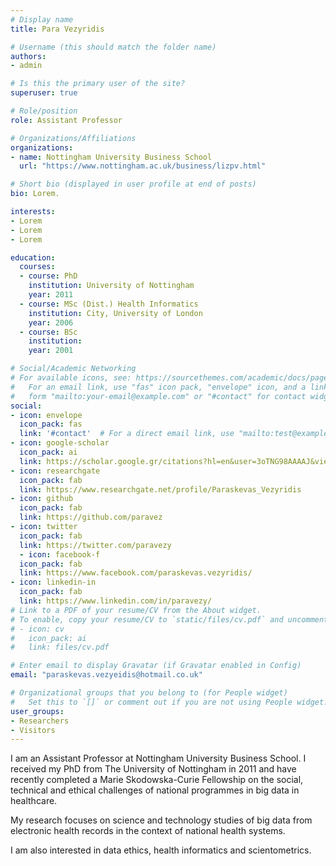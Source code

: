 ```yaml
---
# Display name
title: Para Vezyridis

# Username (this should match the folder name)
authors:
- admin

# Is this the primary user of the site?
superuser: true

# Role/position
role: Assistant Professor

# Organizations/Affiliations
organizations:
- name: Nottingham University Business School
  url: "https://www.nottingham.ac.uk/business/lizpv.html"

# Short bio (displayed in user profile at end of posts)
bio: Lorem.

interests:
- Lorem
- Lorem
- Lorem

education:
  courses:
  - course: PhD 
    institution: University of Nottingham
    year: 2011
  - course: MSc (Dist.) Health Informatics 
    institution: City, University of London
    year: 2006
  - course: BSc 
    institution: 
    year: 2001

# Social/Academic Networking
# For available icons, see: https://sourcethemes.com/academic/docs/page-builder/#icons
#   For an email link, use "fas" icon pack, "envelope" icon, and a link in the
#   form "mailto:your-email@example.com" or "#contact" for contact widget.
social:
- icon: envelope
  icon_pack: fas
  link: '#contact'  # For a direct email link, use "mailto:test@example.org".
- icon: google-scholar
  icon_pack: ai
  link: https://scholar.google.gr/citations?hl=en&user=3oTNG98AAAAJ&view_op=list_works&sortby=pubdate
- icon: researchgate
  icon_pack: fab
  link: https://www.researchgate.net/profile/Paraskevas_Vezyridis
- icon: github
  icon_pack: fab
  link: https://github.com/paravez
- icon: twitter
  icon_pack: fab
  link: https://twitter.com/paravezy
  - icon: facebook-f
  icon_pack: fab
  link: https://www.facebook.com/paraskevas.vezyridis/
- icon: linkedin-in
  icon_pack: fab
  link: https://www.linkedin.com/in/paravezy/
# Link to a PDF of your resume/CV from the About widget.
# To enable, copy your resume/CV to `static/files/cv.pdf` and uncomment the lines below.
# - icon: cv
#   icon_pack: ai
#   link: files/cv.pdf

# Enter email to display Gravatar (if Gravatar enabled in Config)
email: "paraskevas.vezyeidis@hotmail.co.uk"

# Organizational groups that you belong to (for People widget)
#   Set this to `[]` or comment out if you are not using People widget.
user_groups:
- Researchers
- Visitors
---
```


I am an Assistant Professor at Nottingham University Business School. I received my PhD from The University of Nottingham in 2011 and have recently completed a Marie Skodowska-Curie Fellowship on the social, technical and ethical challenges of national programmes in big data in healthcare.

My research focuses on science and technology studies of big data from electronic health records in the context of national health systems.

I am also interested in data ethics, health informatics and scientometrics.
